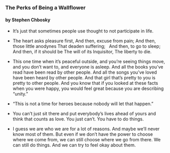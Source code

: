 ### The Perks of Being a Wallflower 
#### by Stephen Chbosky

- It’s just that sometimes people use thought to not participate in life.

- The heart asks pleasure first, And then, excuse from pain; And then, those little anodynes That deaden suffering;   And then, to go to sleep; And then, if it should be The will of its Inquisitor, The liberty to die.

- This one time when it’s peaceful outside, and you’re seeing things move, and you don’t want to, and everyone is asleep. And all the books you’ve read have been read by other people. And all the songs you’ve loved have been heard by other people. And that girl that’s pretty to you is pretty to other people. And you know that if you looked at these facts when you were happy, you would feel great because you are describing “unity.”

- “This is not a time for heroes because nobody will let that happen.”

- You can’t just sit there and put everybody’s lives ahead of yours and think that counts as love. You just can’t. You have to do things.

- I guess we are who we are for a lot of reasons. And maybe we’ll never know most of them. But even if we don’t have the power to choose where we come from, we can still choose where we go from there. We can still do things. And we can try to feel okay about them.

